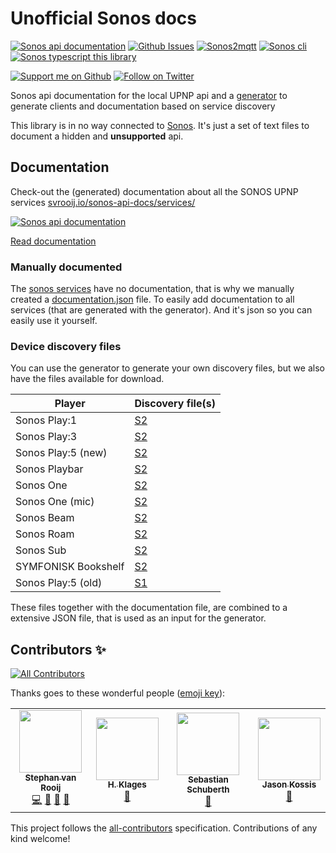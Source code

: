 # Unofficial Sonos docs

[![Sonos api documentation][badge_sonos-docs]][link_sonos-docs]
[![Github Issues][badge_issues]][link_issues]
[![Sonos2mqtt][badge_sonos-mqtt]][link_sonos-mqtt]
[![Sonos cli][badge_sonos-cli]][link_sonos-cli]
[![Sonos typescript this library][badge_sonos-typescript]][link_sonos-typescript]

[![Support me on Github][badge_sponsor]][link_sponsor]
[![Follow on Twitter][badge_twitter]][link_twitter]

Sonos api documentation for the local UPNP api and a [generator](https://github.com/svrooij/sonos-api-docs/tree/main/generator/sonos-docs) to generate clients and documentation based on service discovery

This library is in no way connected to [Sonos](//en.wikipedia.org/wiki/Sonos). It's just a set of text files to document a hidden and **unsupported** api.

## Documentation

Check-out the (generated) documentation about all the SONOS UPNP services [svrooij.io/sonos-api-docs/services/](https://sonos.svrooij.io/services/)

[![Sonos api documentation][badge_sonos-docs]][link_sonos-docs]

[Read documentation](https://sonos.svrooij.io/)

### Manually documented

The [sonos services](https://svrooij.io/sonos-api-docs/services/) have no documentation, that is why we manually created a [documentation.json](http://svrooij.io/sonos-api-docs/documentation.json) file. To easily add documentation to all services (that are generated with the generator). And it's json so you can easily use it yourself.

### Device discovery files

You can use the generator to generate your own discovery files, but we also have the files available for download.

| Player | Discovery file(s) |
| ------ | ----------------- |
| Sonos Play:1 | [S2](https://github.com/svrooij/sonos-api-docs/raw/main/generator/sonos-docs/data/sonos-S1-2.json) |
| Sonos Play:3 | [S2](https://github.com/svrooij/sonos-api-docs/raw/main/generator/sonos-docs/data/sonos-S3-2.json) |
| Sonos Play:5 (new) | [S2](https://github.com/svrooij/sonos-api-docs/raw/main/generator/sonos-docs/data/sonos-S6-2.json) |
| Sonos Playbar | [S2](https://github.com/svrooij/sonos-api-docs/raw/main/generator/sonos-docs/data/sonos-S9-2.json) |
| Sonos One | [S2](https://github.com/svrooij/sonos-api-docs/raw/main/generator/sonos-docs/data/sonos-S13-2.json) |
| Sonos One (mic) | [S2](https://github.com/svrooij/sonos-api-docs/raw/main/generator/sonos-docs/data/sonos-S18-2.json) |
| Sonos Beam | [S2](https://github.com/svrooij/sonos-api-docs/raw/main/generator/sonos-docs/data/sonos-S14-2.json) |
| Sonos Roam | [S2](https://github.com/svrooij/sonos-api-docs/raw/main/generator/sonos-docs/data/sonos-S27-2.json) |
| Sonos Sub | [S2](https://github.com/svrooij/sonos-api-docs/raw/main/generator/sonos-docs/data/sonos-Sub-2.json) |
| SYMFONISK Bookshelf| [S2](https://github.com/svrooij/sonos-api-docs/raw/main/generator/sonos-docs/data/sonos-S21-2.json) |
| Sonos Play:5 (old) | [S1](https://github.com/svrooij/sonos-api-docs/raw/main/generator/sonos-docs/data/sonos-S5-1.json) |

These files together with the documentation file, are combined to a extensive JSON file, that is used as an input for the generator.

## Contributors ✨

<!-- ALL-CONTRIBUTORS-BADGE:START - Do not remove or modify this section -->
[![All Contributors](https://img.shields.io/badge/all_contributors-4-orange.svg?style=flat-square)](#contributors-)
<!-- ALL-CONTRIBUTORS-BADGE:END -->

Thanks goes to these wonderful people ([emoji key](https://allcontributors.org/docs/en/emoji-key)):

<!-- ALL-CONTRIBUTORS-LIST:START - Do not remove or modify this section -->
<!-- prettier-ignore-start -->
<!-- markdownlint-disable -->
<table>
  <tr>
    <td align="center"><a href="https://svrooij.nl"><img src="https://avatars2.githubusercontent.com/u/1292510?v=4?s=100" width="100px;" alt=""/><br /><sub><b>Stephan van Rooij</b></sub></a><br /><a href="https://github.com/svrooij/sonos-api-docs/commits?author=svrooij" title="Code">💻</a> <a href="https://github.com/svrooij/sonos-api-docs/commits?author=svrooij" title="Documentation">📖</a> <a href="#ideas-svrooij" title="Ideas, Planning, & Feedback">🤔</a> <a href="#maintenance-svrooij" title="Maintenance">🚧</a></td>
    <td align="center"><a href="https://github.com/hklages"><img src="https://avatars3.githubusercontent.com/u/17273119?v=4?s=100" width="100px;" alt=""/><br /><sub><b>H. Klages</b></sub></a><br /><a href="https://github.com/svrooij/sonos-api-docs/commits?author=hklages" title="Documentation">📖</a></td>
    <td align="center"><a href="https://github.com/sschuberth"><img src="https://avatars0.githubusercontent.com/u/349154?v=4?s=100" width="100px;" alt=""/><br /><sub><b>Sebastian Schuberth</b></sub></a><br /><a href="https://github.com/svrooij/sonos-api-docs/commits?author=sschuberth" title="Documentation">📖</a></td>
    <td align="center"><a href="https://github.com/jkossis"><img src="https://avatars.githubusercontent.com/u/1247832?v=4?s=100" width="100px;" alt=""/><br /><sub><b>Jason Kossis</b></sub></a><br /><a href="https://github.com/svrooij/sonos-api-docs/commits?author=jkossis" title="Documentation">📖</a></td>
  </tr>
</table>

<!-- markdownlint-restore -->
<!-- prettier-ignore-end -->

<!-- ALL-CONTRIBUTORS-LIST:END -->

This project follows the [all-contributors](https://github.com/all-contributors/all-contributors)
specification. Contributions of any kind welcome!

[badge_issues]: https://img.shields.io/github/issues/svrooij/sonos-api-docs?style=for-the-badge
[badge_sonos-cli]: https://img.shields.io/badge/sonos-cli-blue?style=for-the-badge
[badge_sonos-docs]: https://img.shields.io/badge/sonos-api-blue?style=for-the-badge
[badge_sonos-mqtt]: https://img.shields.io/badge/sonos-mqtt-blue?style=for-the-badge
[badge_sonos-typescript]: https://img.shields.io/badge/sonos-typescript-blue?style=for-the-badge
[badge_sponsor]: https://img.shields.io/github/sponsors/svrooij?logo=github&style=for-the-badge
[badge_twitter]: https://img.shields.io/twitter/follow/svrooij?logo=twitter&style=for-the-badge


[link_sponsor]: https://github.com/sponsors/svrooij
[link_issues]: https://github.com/svrooij/sonos-api-docs/issues
[link_sonos-cli]: https://github.com/svrooij/sonos-cli
[link_sonos-docs]: https://sonos.svrooij.io/
[link_sonos-mqtt]: https://sonos2mqtt.svrooij.io/
[link_sonos-typescript]: https://sonos-ts.svrooij.io/
[link_twitter]: https://twitter.com/svrooij
